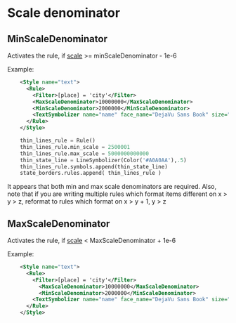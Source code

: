 # Scale denominator

## MinScaleDenominator

Activates the rule, if [scale](scale.md) >= minScaleDenominator - 1e-6

Example:

```xml
    <Style name="text">
      <Rule>
        <Filter>[place] = 'city'</Filter>
        <MaxScaleDenominator>10000000</MaxScaleDenominator>
        <MinScaleDenominator>2000000</MinScaleDenominator>
        <TextSymbolizer name="name" face_name="DejaVu Sans Book" size="10" fill="#000" dy="0" halo_radius="1" wrap_width="0"/>
      </Rule>
    </Style>
```

```python
    thin_lines_rule = Rule()
    thin_lines_rule.min_scale = 2500001
    thin_lines_rule.max_scale = 5000000000000
    thin_state_line = LineSymbolizer(Color('#A0A0AA'),.5)
    thin_lines_rule.symbols.append(thin_state_line)
    state_borders.rules.append( thin_lines_rule )
```

It appears that both min and max scale denominators are required. Also, note that if you are writing multiple rules which format items different on x > y > z, reformat to rules which format on x > y + 1, y > z

## MaxScaleDenominator

Activates the rule, if [scale](scale.md) < MaxScaleDenominator + 1e-6

Example:

```xml
    <Style name="text">
      <Rule>
        <Filter>[place] = 'city'</Filter>
          <MaxScaleDenominator>10000000</MaxScaleDenominator>
          <MinScaleDenominator>2000000</MinScaleDenominator>
        <TextSymbolizer name="name" face_name="DejaVu Sans Book" size="10" fill="#000" dy="0" halo_radius="1" wrap_width="0"/>
      </Rule>
    </Style>
```

